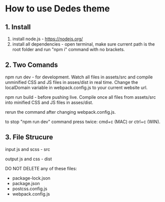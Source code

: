 # How to use Dedes theme

## 1. Install

1. install node.js - https://nodejs.org/
2. install all dependencies - open terminal, make sure current path is the root folder and run "npm i" command with no brackets.

## 2. Two Comands

npm run dev - for development. Watch all files in assets/src and compile unminified CSS and JS files in asses/dist in real time. Change the localDomain variable in webpack.config.js to your current website url.

npm run build - before pushing live. Compile once all files from assets/src into minified CSS and JS files in asses/dist.

rerun the command after changing webpack.config.js.

to stop "npm run dev" command press twice:
cmd+c (MAC) or ctrl+c (WIN).

## 3. File Strucure

input js and scss - src

output js and css - dist

DO NOT DELETE any of these files:

- package-lock.json
- package.json
- postcss.config.js
- webpack.config.js
